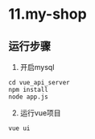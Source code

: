 # 11.my-shop

## 运行步骤
1. 开启mysql
```
cd vue_api_server
npm install 
node app.js
```
2. 运行vue项目
```
vue ui
```